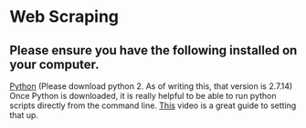 # Web Scraping

## Please ensure you have the following installed on your computer.


[Python](https://www.python.org/downloads/)
(Please download python 2. As of writing this, that version is 2.7.14)
Once Python is downloaded, it is really helpful to be able to run python scripts directly from the command line. [This](https://www.youtube.com/watch?v=dU_ca27EGT8) video is a great guide to setting that up.




